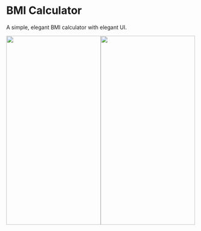 # BMI Calculator

A simple, elegant BMI calculator with elegant UI. 

<div style="display: flex;">
<img src="https://user-images.githubusercontent.com/79716367/129443853-711ca56e-85fb-431e-9bc7-56a5102fbdd4.jpg" width="250" height="500">
<img src="https://user-images.githubusercontent.com/79716367/129443855-f5338e5c-fea4-4fe9-84fd-a1728293a2ef.jpg" width="250" height="500">
</div>


